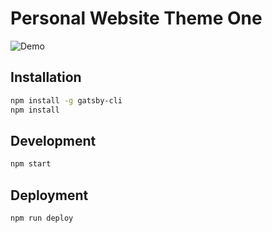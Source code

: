 # Personal Website Theme One

![Demo](https://github.com/literallysofia/literallysofia.github.io/blob/source/demo.gif)

## Installation

```bash
npm install -g gatsby-cli
npm install
```

## Development

```bash
npm start
```

## Deployment

```bash
npm run deploy
```
